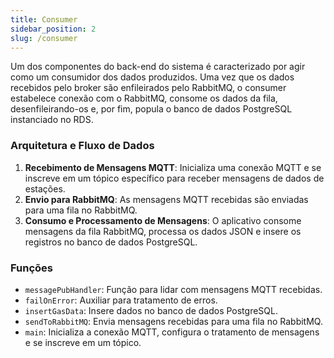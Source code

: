 ```yaml
---
title: Consumer
sidebar_position: 2
slug: /consumer
---
```


Um dos componentes do back-end do sistema é caracterizado por agir como um consumidor dos dados produzidos. Uma vez que os dados recebidos pelo broker são enfileirados pelo RabbitMQ, o consumer estabelece conexão com o RabbitMQ, consome os dados da fila, desenfileirando-os e, por fim, popula o banco de dados PostgreSQL instanciado no RDS.

### Arquitetura e Fluxo de Dados

1. **Recebimento de Mensagens MQTT**: Inicializa uma conexão MQTT e se inscreve em um tópico específico para receber mensagens de dados de estações.
2. **Envio para RabbitMQ**: As mensagens MQTT recebidas são enviadas para uma fila no RabbitMQ.
3. **Consumo e Processamento de Mensagens**: O aplicativo consome mensagens da fila RabbitMQ, processa os dados JSON e insere os registros no banco de dados PostgreSQL.


### Funções

- `messagePubHandler`: Função para lidar com mensagens MQTT recebidas.
- `failOnError`: Auxiliar para tratamento de erros.
- `insertGasData`: Insere dados no banco de dados PostgreSQL.
- `sendToRabbitMQ`: Envia mensagens recebidas para uma fila no RabbitMQ.
- `main`: Inicializa a conexão MQTT, configura o tratamento de mensagens e se inscreve em um tópico.
